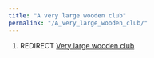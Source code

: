 ```yaml
---
title: "A very large wooden club"
permalink: "/A_very_large_wooden_club/"
---
```


1.  REDIRECT [Very large wooden club](Very_large_wooden_club "wikilink")